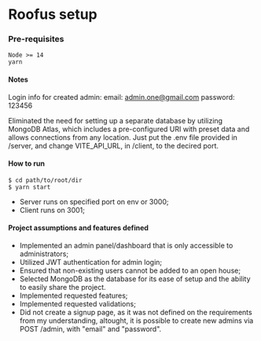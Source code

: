 # Roofus setup

### Pre-requisites

    Node >= 14
    yarn

#### Notes

Login info for created admin:
email: admin.one@gmail.com
password: 123456

Eliminated the need for setting up a separate database by utilizing MongoDB Atlas, which includes a pre-configured URI with preset data and allows connections from any location.
Just put the .env file provided in /server, and change VITE_API_URL, in /client, to the decired port.

#### How to run

    $ cd path/to/root/dir
    $ yarn start

- Server runs on specified port on env or 3000;
- Client runs on 3001;

#### Project assumptions and features defined

- Implemented an admin panel/dashboard that is only accessible to administrators;
- Utilized JWT authentication for admin login;
- Ensured that non-existing users cannot be added to an open house;
- Selected MongoDB as the database for its ease of setup and the ability to easily share the project.
- Implemented requested features;
- Implemented requested validations;
- Did not create a signup page, as it was not defined on the requirements from my understanding, altought, it is possible to create new admins via POST /admin, with "email" and "password".

